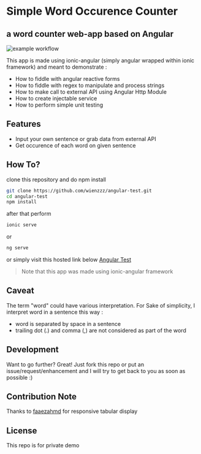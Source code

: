 # Simple Word Occurence Counter
## a word counter web-app based on Angular

![example workflow](https://github.com/wienzzz/angular-test/actions/workflows/node.js.yml/badge.svg)


This app is made using ionic-angular (simply angular wrapped within ionic framework) and meant to demonstrate :

- How to fiddle with angular reactive forms
- How to fiddle with regex to manipulate and process strings
- How to make call to external API using Angular Http Module
- How to create injectable service 
- How to perform simple unit testing

## Features

- Input your own sentence or grab data from external API
- Get occurence of each word on given sentence

## How To?
clone this repository and do npm install
```sh
git clone https://github.com/wienzzz/angular-test.git 
cd angular-test
npm install
```

after that perform 
```sh
ionic serve
```

or

```sh
ng serve
```

or simply visit this hosted link below
[Angular Test](https://ulven-word-occurence.herokuapp.com/)
> Note that this app was made using ionic-angular framework

## Caveat
The term "word" could have various interpretation. For Sake of simplicity, I interpret word in a sentence this way :
- word is separated by space in a sentence
- trailing dot (.) and comma (,) are not considered as part of the word

## Development

Want to go further? Great!
Just fork this repo or put an issue/request/enhancement and I will try to get back to you as soon as possible :)


## Contribution Note
Thanks to [faaezahmd](https://codepen.io/faaezahmd/pen/dJeRex) for responsive tabular display 

## License
This repo is for private demo
